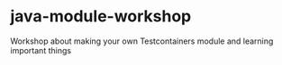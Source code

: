 # java-module-workshop
Workshop about making your own Testcontainers module and learning important things 
